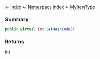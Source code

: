 ← [Index](Api-Index) ← [Namespace Index](Namespace-Index) ← [MyItemType](VRage.Game.ModAPI.Ingame.MyItemType)

### Summary

```csharp
public virtual int GetHashCode()
```

### Returns

[int](https://docs.microsoft.com/en-us/dotnet/api/system.int32?view=netframework-4.6)

